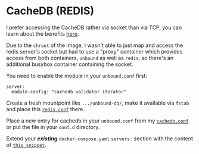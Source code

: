 # CacheDB (REDIS)

I prefer accessing the CacheDB rather via socket than via TCP, you can learn about the benefits [here](https://www.techandme.se/performance-tips-for-redis-cache-server/).

Due to the `chroot` of the image, I wasn't able to just map and access the redis server's socket but had to use a "proxy" container which provides access from both containers, `unbound` as well as `redis`, so there's an additional busybox container containing the socket.

You need to enable the module in your `unbound.conf` first:

```
server:
  module-config: "cachedb validator iterator"
```

Create a fresh mountpoint like `.../unbound-db/`, make it available via `fstab` and place this [`redis.conf`](https://raw.githubusercontent.com/madnuttah/unbound-docker/main/doc/redis/examples/redis.conf) there.

Place a new entry for cachedb in your `unbound.conf` from my [`cachedb.conf`](https://raw.githubusercontent.com/madnuttah/unbound-docker/main/doc/redis/examples/cachedb.conf) or put the file in your `conf.d` directory.

Extend your ***existing*** `docker-compose.yaml` `servers:` section with the content of [`this snippet`](https://raw.githubusercontent.com/madnuttah/unbound-docker/main/doc/redis/examples/docker-compose_snippet.yaml).
